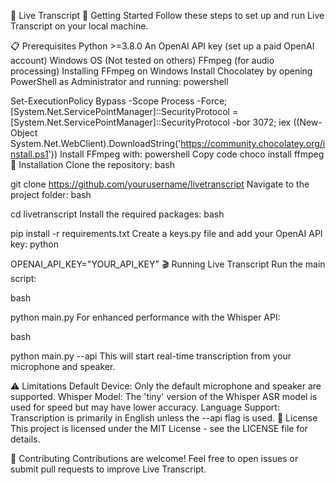 🌟 Live Transcript
🚀 Getting Started
Follow these steps to set up and run Live Transcript on your local machine.

📋 Prerequisites
Python >=3.8.0
An OpenAI API key (set up a paid OpenAI account)
Windows OS (Not tested on others)
FFmpeg (for audio processing)
Installing FFmpeg on Windows
Install Chocolatey by opening PowerShell as Administrator and running:
powershell

Set-ExecutionPolicy Bypass -Scope Process -Force; [System.Net.ServicePointManager]::SecurityProtocol = [System.Net.ServicePointManager]::SecurityProtocol -bor 3072; iex ((New-Object System.Net.WebClient).DownloadString('https://community.chocolatey.org/install.ps1'))
Install FFmpeg with:
powershell
Copy code
choco install ffmpeg
🔧 Installation
Clone the repository:
bash

git clone https://github.com/yourusername/livetranscript
Navigate to the project folder:
bash

cd livetranscript
Install the required packages:
bash

pip install -r requirements.txt
Create a keys.py file and add your OpenAI API key:
python

OPENAI_API_KEY="YOUR_API_KEY"
🎬 Running Live Transcript
Run the main script:

bash

python main.py
For enhanced performance with the Whisper API:

bash

python main.py --api
This will start real-time transcription from your microphone and speaker.

⚠️ Limitations
Default Device: Only the default microphone and speaker are supported.
Whisper Model: The 'tiny' version of the Whisper ASR model is used for speed but may have lower accuracy.
Language Support: Transcription is primarily in English unless the --api flag is used.
📖 License
This project is licensed under the MIT License - see the LICENSE file for details.

🤝 Contributing
Contributions are welcome! Feel free to open issues or submit pull requests to improve Live Transcript.
